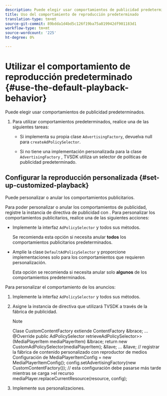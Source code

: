 ```yaml
---
description: Puede elegir usar comportamientos de publicidad predeterminados.
title: Uso del comportamiento de reproducción predeterminado
translation-type: tm+mt
source-git-commit: 89bdda1d4bd5c126f19ba75a819942df901183d1
workflow-type: tm+mt
source-wordcount: '225'
ht-degree: 0%

---
```



# Utilizar el comportamiento de reproducción predeterminado {#use-the-default-playback-behavior}

Puede elegir usar comportamientos de publicidad predeterminados.

1. Para utilizar comportamientos predeterminados, realice una de las siguientes tareas:

   * Si implementa su propia clase `AdvertisingFactory`, devuelva null para `createAdPolicySelector`.

   * Si no tiene una implementación personalizada para la clase `AdvertisingFactory` , TVSDK utiliza un selector de políticas de publicidad predeterminado.

## Configurar la reproducción personalizada {#set-up-customized-playback}

Puede personalizar o anular los comportamientos publicitarios.

Para poder personalizar o anular los comportamientos de publicidad, registre la instancia de directiva de publicidad con .
Para personalizar los comportamientos publicitarios, realice una de las siguientes acciones:

* Implemente la interfaz `AdPolicySelector` y todos sus métodos.

   Se recomienda esta opción si necesita anular **todos** los comportamientos publicitarios predeterminados.

* Amplíe la clase `DefaultAdPolicySelector` y proporcione implementaciones solo para los comportamientos que requieren personalización.

   Esta opción se recomienda si necesita anular solo **algunos** de los comportamientos predeterminados.

Para personalizar el comportamiento de los anuncios:

1. Implemente la interfaz `AdPolicySelector` y todos sus métodos.
1. Asigne la instancia de directiva que utilizará TVSDK a través de la fábrica de publicidad.

   >[!NOTE]
   >
   >Clase CustomContentFactory extiende ContentFactory &amp;lbrace;
   >...
   >@Override
   >public AdPolicySelector retrieveAdPolicySelector>>(MediaPlayerItem mediaPlayerItem) &amp;lbrace;
   >return new CustomAdPolicySelector(mediaPlayerItem);
   >&amp;llave;
   >...
   >&amp;llave;
   >// registrar la fábrica de contenido personalizado con reproductor de medios
   >Configuración de MediaPlayerItemConfig = new MediaPlayerItemConfig();
   >config.setAdvertisingFactory(new CustomContentFactory());
   >// esta configuración debe pasarse más tarde mientras se carga >el recurso
   >mediaPlayer.replaceCurrentResource(resource, config);

1. Implemente sus personalizaciones.
